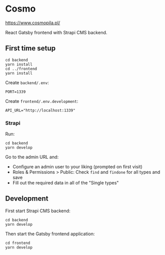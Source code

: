 # Cosmo

https://www.cosmopila.pl/

React Gatsby frontend with Strapi CMS backend.


## First time setup

	cd backend
	yarn install
	cd ../frontend
	yarn install


Create `backend/.env`:

	PORT=1339


Create `frontend/.env.development`:

	API_URL="http://localhost:1339"


### Strapi

Run:

	cd backend
	yarn develop

Go to the admin URL and:

- Configure an admin user to your liking (prompted on first visit)
- Roles & Permissions > Public: Check `find` and `findone` for all types and save
- Fill out the required data in all of the "Single types"


## Development

First start Strapi CMS backend:

	cd backend
	yarn develop

Then start the Gatsby frontend application:

	cd frontend
	yarn develop

